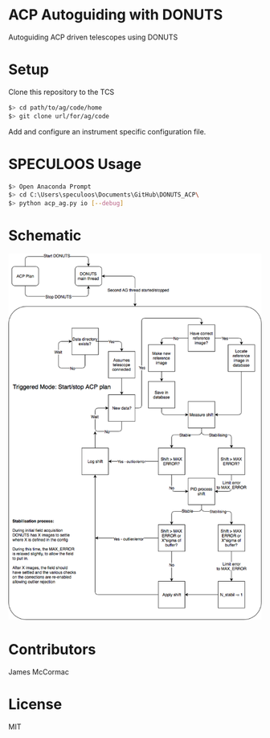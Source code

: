 # ACP Autoguiding with DONUTS

Autoguiding ACP driven telescopes using DONUTS

# Setup

Clone this repository to the TCS

```sh
$> cd path/to/ag/code/home
$> git clone url/for/ag/code
```

Add and configure an instrument specific configuration file.

# SPECULOOS Usage

```sh
$> Open Anaconda Prompt
$> cd C:\Users\speculoos\Documents\GitHub\DONUTS_ACP\
$> python acp_ag.py io [--debug]
```

# Schematic

![Schematic](notes/DONUTS_AG_v3.png)

# Contributors

James McCormac

# License

MIT
